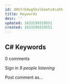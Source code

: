 ```yaml
---
id: d8hfrb4wg5hvl6ootv4cahh
title: Keywords
desc: ''
updated: 1633199319551
created: 1633199319551
---
```

## C# Keywords

0 comments

Sign in
_9 people listening_

Post comment as...

